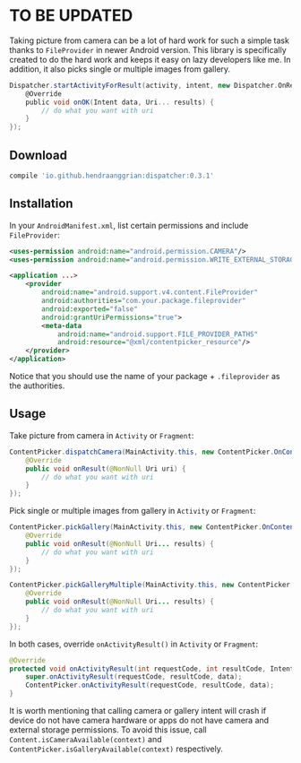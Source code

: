 TO BE UPDATED
=============

Taking picture from camera can be a lot of hard work for such a simple task thanks to `FileProvider` in newer Android version.
This library is specifically created to do the hard work and keeps it easy on lazy developers like me.
In addition, it also picks single or multiple images from gallery.

```gradle
Dispatcher.startActivityForResult(activity, intent, new Dispatcher.OnResultListener<Uri>() {
    @Override
    public void onOK(Intent data, Uri... results) {
        // do what you want with uri
    }
});
```

Download
--------

```gradle
compile 'io.github.hendraanggrian:dispatcher:0.3.1'
```

Installation
------------

In your `AndroidManifest.xml`, list certain permissions and include `FileProvider`:

```xml
<uses-permission android:name="android.permission.CAMERA"/>
<uses-permission android:name="android.permission.WRITE_EXTERNAL_STORAGE"/>

<application ...>
    <provider
        android:name="android.support.v4.content.FileProvider"
        android:authorities="com.your.package.fileprovider"
        android:exported="false"
        android:grantUriPermissions="true">
        <meta-data
            android:name="android.support.FILE_PROVIDER_PATHS"
            android:resource="@xml/contentpicker_resource"/>
    </provider>
</application>
```

Notice that you should use the name of your package + `.fileprovider` as the authorities.

Usage
-----

Take picture from camera in `Activity` or `Fragment`:

```java
ContentPicker.dispatchCamera(MainActivity.this, new ContentPicker.OnContentResultListener() {
    @Override
    public void onResult(@NonNull Uri uri) {
        // do what you want with uri
    }
});
```

Pick single or multiple images from gallery in `Activity` or `Fragment`:

```java
ContentPicker.pickGallery(MainActivity.this, new ContentPicker.OnContentResultListener() {
    @Override
    public void onResult(@NonNull Uri... results) {
        // do what you want with uri
    }
});

ContentPicker.pickGalleryMultiple(MainActivity.this, new ContentPicker.OnContentResultListener() {
    @Override
    public void onResult(@NonNull Uri... results) {
        // do what you want with uri
    }
});
```

In both cases, override `onActivityResult()` in `Activity` or `Fragment`:

```java
@Override
protected void onActivityResult(int requestCode, int resultCode, Intent data) {
    super.onActivityResult(requestCode, resultCode, data);
    ContentPicker.onActivityResult(requestCode, resultCode, data);
}
```

It is worth mentioning that calling camera or gallery intent will crash if device do not have camera hardware or apps do not have camera and external storage permissions.
To avoid this issue, call `Content.isCameraAvailable(context)` and `ContentPicker.isGalleryAvailable(context)` respectively.